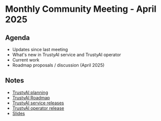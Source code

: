 # Monthly Community Meeting - April 2025

## Agenda

- Updates since last meeting
- What's new in TrustyAI service and TrustyAI operator
- Current work
- Roadmap proposals / discussion (April 2025)

## Notes

- [TrustyAI planning](https://github.com/orgs/trustyai-explainability/projects/12)
- [TrustyAI Roadmap](https://github.com/orgs/trustyai-explainability/projects/10)
- [TrustyAI service releases](https://github.com/trustyai-explainability/trustyai-explainability/releases)
- [TrustyAI operator release](https://github.com/trustyai-explainability/trustyai-service-operator/releases)
- [Slides](2025-04-slides.pdf)

